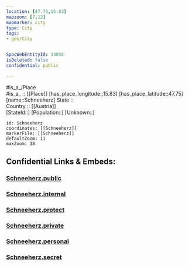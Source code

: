 ```yaml
---
location: [47.75,15.83] 
mapzoom: [7,12] 
mapmarker: city 
type: City
tags:
- geo/City


SpocWebEntityId: 34058
isDeleted: false
confidential: public

---
```

#is_a_/Place  
#is_a_ :: [[Place]] 
[has_place_longitude::15.83] 
[has_place_latitude::47.75] 
[name::Schneeherz] 
State ::  
Country :: [[Austria]]  
[StateId::] 
[Population::] 
[Unknown::] 


```leaflet
id: Schneeherz
coordinates: [[Schneeherz]] 
markerFile: [[Schneeherz]] 
defaultZoom: 11 
maxZoom: 18
```


## Confidential Links & Embeds: 

### [Schneeherz.public](/_public/\Earth\Continent\Europe\Europe~Central\Austria\Austrias_States\Niederösterreich\CitySchneeherz.public.md) 

### [Schneeherz.internal](/_internal/\Earth\Continent\Europe\Europe~Central\Austria\Austrias_States\Niederösterreich\CitySchneeherz.internal.md) 

### [Schneeherz.protect](/_protect/\Earth\Continent\Europe\Europe~Central\Austria\Austrias_States\Niederösterreich\CitySchneeherz.protect.md) 

### [Schneeherz.private](/_private/\Earth\Continent\Europe\Europe~Central\Austria\Austrias_States\Niederösterreich\CitySchneeherz.private.md) 

### [Schneeherz.personal](/_personal/\Earth\Continent\Europe\Europe~Central\Austria\Austrias_States\Niederösterreich\CitySchneeherz.personal.md) 

### [Schneeherz.secret](/_secret/\Earth\Continent\Europe\Europe~Central\Austria\Austrias_States\Niederösterreich\CitySchneeherz.secret.md)

